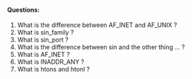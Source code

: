 #### Questions:
1. What is the difference between AF_INET and AF_UNIX ?
2. What is sin_family ?
3. What is sin_port ?
4. What is the difference between sin and the other thing ... ?
5. What is AF_INET ?
6. What is INADDR_ANY ?
7. What is htons and htonl ?
